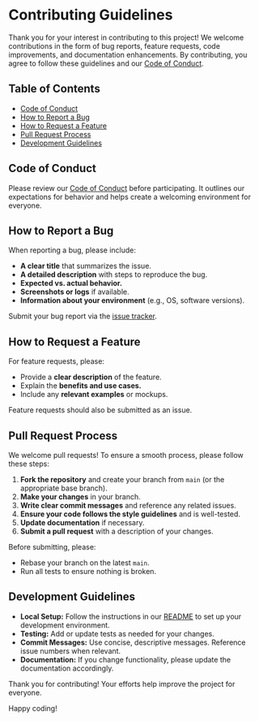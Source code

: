 # Contributing Guidelines

Thank you for your interest in contributing to this project! We welcome contributions in the form of bug reports, feature requests, code improvements, and documentation enhancements. By contributing, you agree to follow these guidelines and our [Code of Conduct](CODE_OF_CONDUCT.md).

## Table of Contents
- [Code of Conduct](#code-of-conduct)
- [How to Report a Bug](#how-to-report-a-bug)
- [How to Request a Feature](#how-to-request-a-feature)
- [Pull Request Process](#pull-request-process)
- [Development Guidelines](#development-guidelines)

## Code of Conduct
Please review our [Code of Conduct](CODE_OF_CONDUCT.md) before participating. It outlines our expectations for behavior and helps create a welcoming environment for everyone.

## How to Report a Bug
When reporting a bug, please include:
- **A clear title** that summarizes the issue.
- **A detailed description** with steps to reproduce the bug.
- **Expected vs. actual behavior.**
- **Screenshots or logs** if available.
- **Information about your environment** (e.g., OS, software versions).

Submit your bug report via the [issue tracker]({{REPO_URL}}/issues).

## How to Request a Feature
For feature requests, please:
- Provide a **clear description** of the feature.
- Explain the **benefits and use cases.**
- Include any **relevant examples** or mockups.

Feature requests should also be submitted as an issue.

## Pull Request Process
We welcome pull requests! To ensure a smooth process, please follow these steps:
1. **Fork the repository** and create your branch from `main` (or the appropriate base branch).
2. **Make your changes** in your branch.
3. **Write clear commit messages** and reference any related issues.
4. **Ensure your code follows the style guidelines** and is well-tested.
5. **Update documentation** if necessary.
6. **Submit a pull request** with a description of your changes.

Before submitting, please:
- Rebase your branch on the latest `main`.
- Run all tests to ensure nothing is broken.

## Development Guidelines
- **Local Setup:** Follow the instructions in our [README](README.md) to set up your development environment.
- **Testing:** Add or update tests as needed for your changes.
- **Commit Messages:** Use concise, descriptive messages. Reference issue numbers when relevant.
- **Documentation:** If you change functionality, please update the documentation accordingly.

Thank you for contributing! Your efforts help improve the project for everyone.

Happy coding!
